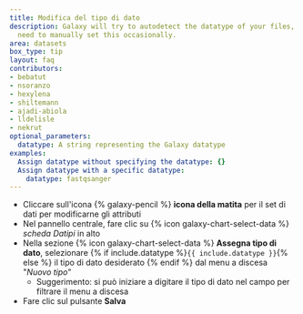 ```yaml
---
title: Modifica del tipo di dato
description: Galaxy will try to autodetect the datatype of your files, but you may
  need to manually set this occasionally.
area: datasets
box_type: tip
layout: faq
contributors:
- bebatut
- nsoranzo
- hexylena
- shiltemann
- ajadi-abiola
- lldelisle
- nekrut
optional_parameters:
  datatype: A string representing the Galaxy datatype
examples:
  Assign datatype without specifying the datatype: {}
  Assign datatype with a specific datatype:
    datatype: fastqsanger
---
```



* Cliccare sull'icona {% galaxy-pencil %} **icona della matita** per il set di dati per modificarne gli attributi
* Nel pannello centrale, fare clic su {% icon galaxy-chart-select-data %} *scheda *Datipi** in alto
* Nella sezione {% icon galaxy-chart-select-data %} **Assegna tipo di dato**, selezionare {% if include.datatype %}`{{ include.datatype }}`{% else %} il tipo di dato desiderato {% endif %} dal menu a discesa "*Nuovo tipo*"
  - Suggerimento: si può iniziare a digitare il tipo di dato nel campo per filtrare il menu a discesa
* Fare clic sul pulsante **Salva**

